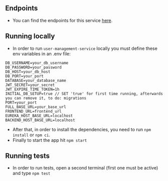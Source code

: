 ## Endpoints

- You can find the endpoints for this service [here](https://github.com/MasovicHaris/event4u/wiki/User-Management-service---endpoints).

## Running locally

- In order to run `user-management-service` locally you must define these env variables in an .env file:

```
DB_USERNAME=your_db_username
DB_PASSWORD=your_password
DB_HOST=your_db_host
DB_PORT=your_port
DATABASE=your_database_name
JWT_SECRET=your_secret
JWT_EXPIRE_TIME_TOKEN=1h
INITIAL_DB_SETUP=true // SET 'true' for first time running, afterwards you can remove it, to do: migrations
PORT=your_port
FULL_BASE_URL=your_base_url
FRONTEND_URL=frontend_url
EUREKA_HOST_BASE_URL=localhost
BACKEND_HOST_BASE_URL=localhost
```

- After that, in order to install the dependencies, you need to run `npm install` or `npm ci`.
- Finally to start the app hit `npm start`

## Running tests

- In order to run tests, open a second terminal (first one must be active) and type `npm test`
